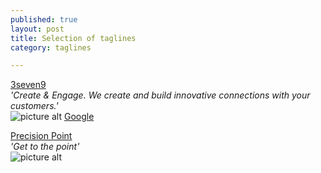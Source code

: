 ```yaml
---
published: true
layout: post
title: Selection of taglines
category: taglines

---
```


<u>3seven9</u> <br>
_'Create & Engage. We create and build innovative connections with your customers.'_
<br>
![picture alt](http://i.imgur.com/o1cdteE.png)
[Google](http://3seven9.com)



<u>Precision Point</u> <br>
_'Get to the point'_
<br>
![picture alt](http://i.imgur.com/yBjXoJQ.png)




